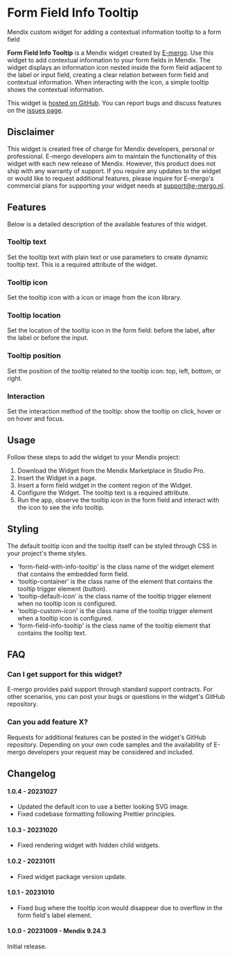 # Form Field Info Tooltip

Mendix custom widget for adding a contextual information tooltip to a form field

**Form Field Info Tooltip** is a Mendix widget created by [E-mergo](https://www.e-mergo.nl). Use this widget to add
contextual information to your form fields in Mendix. The widget displays an information icon nested inside the form
field adjacent to the label or input field, creating a clear relation between form field and contextual information.
When interacting with the icon, a simple tooltip shows the contextual information.

This widget is [hosted on GitHub](https://github.com/e-mergo/mx-emergo-form-field-info-tooltip). You can report bugs and
discuss features on the [issues page](https://github.com/e-mergo/mx-emergo-form-field-info-tooltip/issues).

## Disclaimer

This widget is created free of charge for Mendix developers, personal or professional. E-mergo developers aim to
maintain the functionality of this widget with each new release of Mendix. However, this product does not ship with any
warranty of support. If you require any updates to the widget or would like to request additional features, please
inquire for E-mergo's commercial plans for supporting your widget needs at support@e-mergo.nl.

## Features

Below is a detailed description of the available features of this widget.

### Tooltip text

Set the tooltip text with plain text or use parameters to create dynamic tooltip text. This is a required attribute of
the widget.

### Tooltip icon

Set the tooltip icon with a icon or image from the icon library.

### Tooltip location

Set the location of the tooltip icon in the form field: before the label, after the label or before the input.

### Tooltip position

Set the position of the tooltip related to the tooltip icon: top, left, bottom, or right.

### Interaction

Set the interaction method of the tooltip: show the tooltip on click, hover or on hover and focus.

## Usage

Follow these steps to add the widget to your Mendix project:

1. Download the Widget from the Mendix Marketplace in Studio Pro.
2. Insert the Widget in a page.
3. Insert a form field widget in the content region of the Widget.
4. Configure the Widget. The tooltip text is a required attribute.
5. Run the app, observe the tooltip icon in the form field and interact with the icon to see the info tooltip.

## Styling

The default tooltip icon and the tooltip itself can be styled through CSS in your project's theme styles.

-   'form-field-with-info-tooltip' is the class name of the widget element that contains the embedded form field.
-   'tooltip-container' is the class name of the element that contains the tooltip trigger element (button).
-   'tooltip-default-icon' is the class name of the tooltip trigger element when no tooltip icon is configured.
-   'tooltip-custom-icon' is the class name of the tooltip trigger element when a tooltip icon is configured.
-   'form-field-info-tooltip' is the class name of the tooltip element that contains the tooltip text.

## FAQ

### Can I get support for this widget?

E-mergo provides paid support through standard support contracts. For other scenarios, you can post your bugs or
questions in the widget's GitHub repository.

### Can you add feature X?

Requests for additional features can be posted in the widget's GitHub repository. Depending on your own code samples and
the availability of E-mergo developers your request may be considered and included.

## Changelog

#### 1.0.4 - 20231027

-   Updated the default icon to use a better looking SVG image.
-   Fixed codebase formatting following Prettier principles.

#### 1.0.3 - 20231020

-   Fixed rendering widget with hidden child widgets.

#### 1.0.2 - 20231011

-   Fixed widget package version update.

#### 1.0.1 - 20231010

-   Fixed bug where the tooltip icon would disappear due to overflow in the form field's label element.

#### 1.0.0 - 20231009 - Mendix 9.24.3

Initial release.
